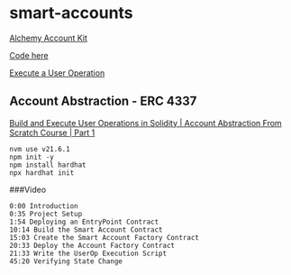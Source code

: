 # smart-accounts

[Alchemy Account Kit](https://www.alchemy.com/account-kit)

[Code here](https://docs.alchemy.com/docs/smart-accounts-from-scratch?a=youtube-docs)

[Execute a User Operation](https://docs.alchemy.com/docs/1-execute-a-user-operation?)

## Account Abstraction - ERC 4337

[Build and Execute User Operations in Solidity | Account Abstraction From Scratch Course | Part 1](https://www.youtube.com/watch?v=NM04uxcCOEw&list=PLMj8NvODurfFGxpJURg_qkodGggJx9TpA&index=5)

```
nvm use v21.6.1
npm init -y
npm install hardhat
npx hardhat init
```

###Video

```
0:00 Introduction
0:35 Project Setup
1:54 Deploying an EntryPoint Contract
10:14 Build the Smart Account Contract
15:03 Create the Smart Account Factory Contract
20:33 Deploy the Account Factory Contract
21:33 Write the UserOp Execution Script
45:20 Verifying State Change
```
